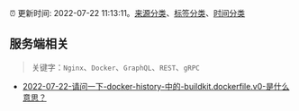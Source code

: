:alarm_clock: 更新时间: 2022-07-22 11:13:11。[来源分类](../README.md)、[标签分类](../TAGS.md)、[时间分类](../TIMELINE.md)

## 服务端相关


> 关键字：`Nginx`、`Docker`、`GraphQL`、`REST`、`gRPC`



- [2022-07-22-请问一下-docker-history-中的-buildkit.dockerfile.v0-是什么意思？](https://www.v2ex.com/t/868079) 